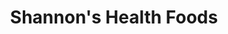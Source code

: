 ---
title: "Shannon's Health Foods"
url: /moreno-valley/shannons-health-foods/
shop: convenience
---